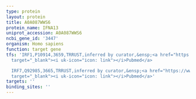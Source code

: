 ```yaml
---
type: protein
layout: protein
title: A0A087WWS6
protein_name: IFNA13
uniprot_accession: A0A087WWS6
ncbi_gene_id: '3447'
organism: Homo sapiens
function: target gene
tfs: 'IRF1,P10914,3659,TRRUST,inferred by curator,&ensp;<a href="https://www.ncbi.nlm.nih.gov/pubmed/?term=12077266%5Buid%5D"
  target="_blank"><i uk-icon="icon: link"></i>Pubmed</a>

  IRF7,Q92985,3665,TRRUST,inferred by curator,&ensp;<a href="https://www.ncbi.nlm.nih.gov/pubmed/?term=12077266%5Buid%5D"
  target="_blank"><i uk-icon="icon: link"></i>Pubmed</a>'
targets: ''
binding_sites: ''
---
```

